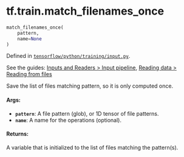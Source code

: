 <div itemscope itemtype="http://developers.google.com/ReferenceObject">
<meta itemprop="name" content="tf.train.match_filenames_once" />
</div>

# tf.train.match_filenames_once

``` python
match_filenames_once(
    pattern,
    name=None
)
```



Defined in [`tensorflow/python/training/input.py`](https://www.tensorflow.org/code/tensorflow/python/training/input.py).

See the guides: [Inputs and Readers > Input pipeline](../../../../api_guides/python/io_ops.md#Input_pipeline), [Reading data > Reading from files](../../../../api_guides/python/reading_data.md#Reading_from_files)

Save the list of files matching pattern, so it is only computed once.

#### Args:

* <b>`pattern`</b>: A file pattern (glob), or 1D tensor of file patterns.
* <b>`name`</b>: A name for the operations (optional).


#### Returns:

  A variable that is initialized to the list of files matching the pattern(s).